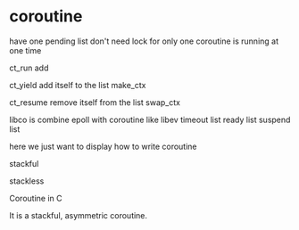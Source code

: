# coroutine

have one pending list
don't need lock for only one coroutine is running at one time




ct_run
    add

ct_yield
    add itself to the list
    make_ctx


ct_resume 
    remove itself from the list
    swap_ctx

libco is combine epoll with coroutine
like libev
timeout list
ready list
suspend list

here we just want to display how to write coroutine

stackful

stackless

Coroutine in C

It is a stackful, asymmetric coroutine.

